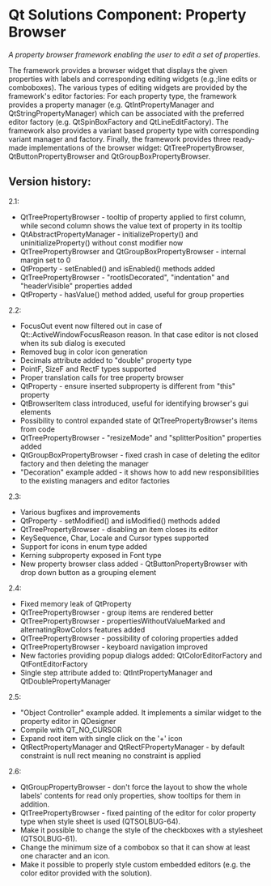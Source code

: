 Qt Solutions Component: Property Browser
========================================

*A property browser framework enabling the user to edit a set of properties.*

The framework provides a browser widget that displays the given properties with labels and corresponding editing widgets (e.g.;line edits or comboboxes).
The various types of editing widgets are provided by the framework's editor factories:
For each property type, the framework provides a property manager (e.g. QtIntPropertyManager and QtStringPropertyManager) which can be associated with the preferred editor factory (e.g. QtSpinBoxFactory and QtLineEditFactory).
The framework also provides a variant based property type with corresponding variant manager and factory.
Finally, the framework provides three ready-made implementations of the browser widget:
QtTreePropertyBrowser, QtButtonPropertyBrowser and QtGroupBoxPropertyBrowser.

Version history:
----------------

2.1: 

-  QtTreePropertyBrowser - tooltip of property applied to first column, while second column shows the value text of property in its tooltip
- QtAbstractPropertyManager - initializeProperty() and uninitializeProperty() without const modifier now
- QtTreePropertyBrowser and QtGroupBoxPropertyBrowser - internal margin set to 0
- QtProperty - setEnabled() and isEnabled() methods added
- QtTreePropertyBrowser - "rootIsDecorated", "indentation" and "headerVisible" properties added
- QtProperty - hasValue() method added, useful for group  properties


2.2:

- FocusOut event now filtered out in case of Qt::ActiveWindowFocusReason reason. In that case editor is not  closed when its sub dialog is executed
- Removed bug in color icon generation
- Decimals attribute added to "double" property type
- PointF, SizeF and RectF types supported
- Proper translation calls for tree property browser
- QtProperty - ensure inserted subproperty is different from "this" property
- QtBrowserItem class introduced, useful for identifying browser's gui elements
- Possibility to control expanded state of QtTreePropertyBrowser's items from code
- QtTreePropertyBrowser - "resizeMode" and "splitterPosition" properties added
- QtGroupBoxPropertyBrowser - fixed crash in case of deleting the editor factory and then deleting the manager
- "Decoration" example added - it shows how to add new responsibilities to the existing managers and editor factories

2.3:

- Various bugfixes and improvements
- QtProperty - setModified() and isModified() methods added
- QtTreePropertyBrowser - disabling an item closes its editor
- KeySequence, Char, Locale and Cursor types supported
- Support for icons in enum type added
- Kerning subproperty exposed in Font type
- New property browser class added - QtButtonPropertyBrowser with drop down button as a grouping element

2.4: 

- Fixed memory leak of QtProperty
- QtTreePropertyBrowser - group items are rendered better
- QtTreePropertyBrowser - propertiesWithoutValueMarked and alternatingRowColors features added
- QtTreePropertyBrowser - possibility of coloring properties added
- QtTreePropertyBrowser - keyboard navigation improved
- New factories providing popup dialogs added: QtColorEditorFactory and QtFontEditorFactory
- Single step attribute added to: QtIntPropertyManager and QtDoublePropertyManager

2.5: 

- "Object Controller" example added. It implements a similar widget to the property editor in QDesigner
- Compile with QT_NO_CURSOR
- Expand root item with single click on the '+' icon
- QtRectPropertyManager and QtRectFPropertyManager - by default constraint is null rect meaning no constraint is applied

2.6: 

- QtGroupPropertyBrowser - don't force the layout to show the whole labels' contents for read only properties, show tooltips for them in addition.
- QtTreePropertyBrowser - fixed painting of the editor for color property type when style sheet is used (QTSOLBUG-64).
- Make it possible to change the style of the checkboxes with a stylesheet (QTSOLBUG-61).
- Change the minimum size of a combobox so that it can show at least one character and an icon.
- Make it possible to properly style custom embedded editors (e.g. the color editor provided with the solution).
